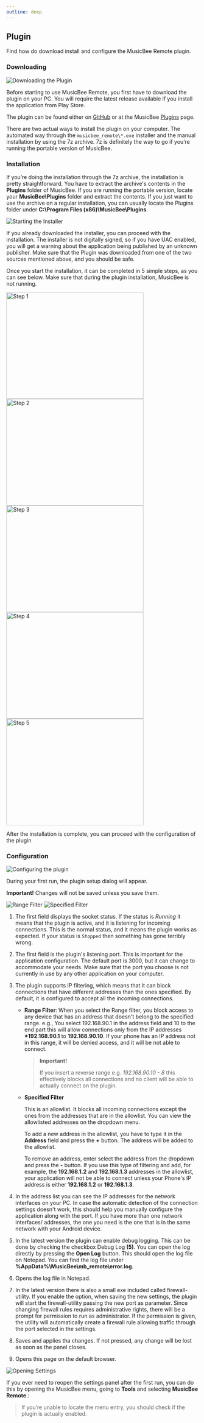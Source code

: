 ```yaml
---
outline: deep
---
```


## Plugin

Find how do download install and configure the MusicBee Remote plugin.

### Downloading

![Downloading the Plugin](/img/help/plugin/01_downloading.webp)

Before starting to use MusicBee Remote, you first have to download the plugin on your PC.
You will require the latest release available if you install the application from Play
Store.

The plugin can be found either on [GitHub](https://github.com/kelsos/mbrc-plugin/releases)
or at the MusicBee [Plugins](http://getmusicbee.com/addons/plugins/75/musicbee-remote-plugin) page.

There are two actual ways to install the plugin on your computer. The automated way through
the `musicbee_remote\*.exe` installer and the manual installation by using the 7z archive.
7z is definitely the way to go if you’re running the portable version of MusicBee.

### Installation

If you’re doing the installation through the 7z archive,
the installation is pretty straightforward.
You have to extract the archive's contents in the **Plugins** folder of MusicBee.
If you are running the portable version, locate your **MusicBee\Plugins** folder
and extract the contents. If you just want to use the archive on a regular installation, you can
usually locate the Plugins folder under **C:\Program Files (x86)\MusicBee\Plugins**.

![Starting the Installer](/img/help/plugin/02_start_installer.webp)

If you already downloaded the installer, you can proceed with the installation.
The installer is not digitally signed, so if you have UAC enabled, you will
get a warning about the application being published by an unknown publisher.
Make sure that the Plugin was downloaded from one of the two sources
mentioned above, and you should be safe.

Once you start the installation, it can be completed in 5 simple steps, as you can see below.
Make sure that during the plugin installation, MusicBee is not running.

<img src="/img/help/plugin/03_installer_1.webp" alt="Step 1" height="280" width="360"/>
<img src="/img/help/plugin/04_installer_2.webp" alt="Step 2" height="280" width="360"/>
<img src="/img/help/plugin/05_installer_3.webp" alt="Step 3" height="280" width="360"/>
<img src="/img/help/plugin/06_installer_4.webp" alt="Step 4" height="280" width="360"/>
<img src="/img/help/plugin/07_installer_5.webp" alt="Step 5" height="280" width="360"/>

After the installation is complete, you can proceed with the configuration of the plugin

### Configuration

![Configuring the plugin](/img/help/plugin/08_first_run.webp 'Configuring the plugin')

During your first run, the plugin setup dialog will appear.

**Important!** Changes will not be saved unless you save them.

![Range Filter](/img/help/plugin/09_range_filter.webp 'Range Filter')
![Specified Filter](/img/help/plugin/10_specified_filter.webp 'Specified Filter')

1. The first field displays the socket status. If the status is
   _Running_ it means that the plugin is active, and it is listening for
   incoming connections. This is the normal status, and it means the plugin works as expected.
   If your status is `Stopped` then something has gone terribly wrong.

2. The first field is the plugin's listening port. This is important for the application
   configuration. The default port is 3000, but it can change to accommodate your needs.
   Make sure that the port you choose is not currently in use by any other application
   on your computer.

3. The plugin supports IP filtering, which means that it can block
   connections that have different addresses than the ones specified. By default,
   it is configured to accept all the incoming connections.

   - **Range Filter**: When you select the Range filter, you block access
     to any device that has an address that doesn't belong to the specified range.
     e.g., You select 192.168.90.1 in the address field and 10 to the end part
     this will allow connections only from the IP addresses **\*192.168.90.1** to **192.168.90.10**.
     If your phone has an IP address not in this range, it will be denied access, and it will be not able to connect.

     > **Important!**
     >
     > If you insert a reverse range e.g. _192.168.90.10 - 8_ this effectively blocks all connections and no client
     > will be able to actually connect on the plugin.

   - **Specified Filter**

     This is an allowlist.
     It blocks all incoming connections except the ones from the addresses that are in the allowlist.
     You can view the allowlisted addresses on the dropdown menu.

     To add a new address in the allowlist, you have to type it in the **Address** field and press the **+** button.
     The address will be added to the allowlist.

     To remove an address, enter select the address from the dropdown and press the **-** button.
     If you use this type of filtering and add, for example, the **192.168.1.2** and **192.168.1.3**
     addresses in the allowlist, your application will not be able to connect
     unless your Phone's IP address is either **192.168.1.2** or **192.168.1.3**.

4. In the address list you can see the IP addresses for the network interfaces on your PC.
   In case the automatic detection of the connection settings doesn't work, this should help you
   manually configure the application along with the port. If you have more
   than one network interfaces/ addresses, the one you need is the one that
   is in the same network with your Android device.

5. In the latest version the plugin can enable debug logging.
   This can be done by checking the checkbox Debug Log **(5)**.
   You can open the log directly by pressing the **Open Log** button.
   This should open the log file on Notepad.
   You can find the log file under **%AppData%\MusicBee\mb_remote\error.log**.

6. Opens the log file in Notepad.

7. In the latest version there is also a small exe included called firewall-utility. If you enable
   the option, when saving the new settings, the plugin will start the firewall-utility passing
   the new port as parameter.
   Since changing firewall rules requires administrative rights, there will
   be a prompt for permission to run as administrator. If the permission is given, the utility will
   automatically create a firewall rule allowing traffic through the port selected in the settings.

8. Saves and applies tha changes. If not pressed, any change will be lost as soon as the panel closes.

9. Opens this page on the default browser.

![Opening Settings](/img/help/plugin/11_opening_settings.webp 'Opening Settings')

If you ever need to reopen the settings panel after the first run, you can do this by
opening the MusicBee menu, going to **Tools** and selecting **MusicBee Remote**.:

> If you’re unable to locate the menu entry, you should check if the plugin
> is actually enabled.
